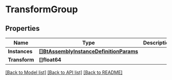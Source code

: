 # TransformGroup

## Properties

Name | Type | Description | Notes
------------ | ------------- | ------------- | -------------
**Instances** | [**[]BtAssemblyInstanceDefinitionParams**](BTAssemblyInstanceDefinitionParams.md) |  | [optional] 
**Transform** | **[]float64** |  | [optional] 

[[Back to Model list]](../README.md#documentation-for-models) [[Back to API list]](../README.md#documentation-for-api-endpoints) [[Back to README]](../README.md)


